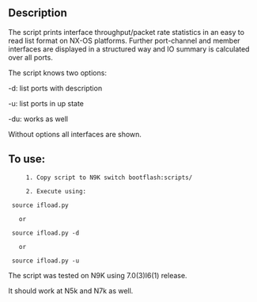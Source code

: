 ## Description
The script prints interface throughput/packet rate statistics in an easy to read list format on NX-OS platforms.
Further port-channel and member interfaces are displayed in a structured way and IO summary is calculated over all ports.

The script knows two options:

 -d: list ports with description
 
 -u: list ports in up state
 
 -du: works as well
 
 Without options all interfaces are shown.

## To use:
```
     1. Copy script to N9K switch bootflash:scripts/
     
     2. Execute using:
     
 source ifload.py
 
   or
   
 source ifload.py -d
 
   or
   
 source ifload.py -u
 ```
 

 The script was tested on N9K using 7.0(3)I6(1) release.
 
 It should work at N5k and N7k as well.
 
